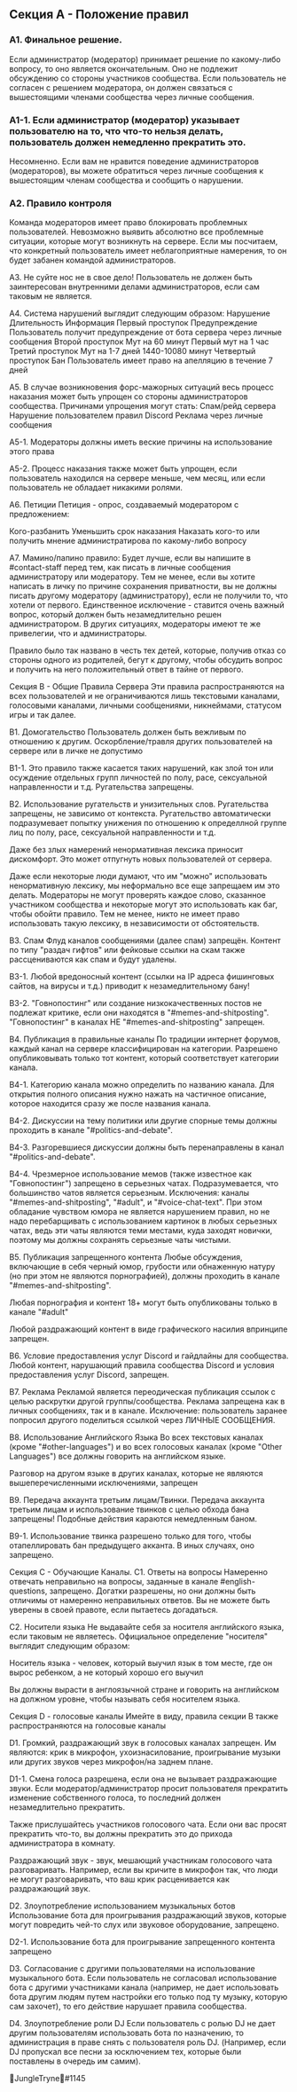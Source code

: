 ## Секция А - Положение правил
### А1. Финальное решение.
Если администратор (модератор) принимает решение по какому-либо вопросу, то оно является окончательным. Оно не подлежит обсуждению со стороны участников сообщества. Если пользователь не согласен с решением модератора, он должен связаться с вышестоящими членами сообщества через личные сообщения.

### А1-1. Если администратор (модератор) указывает пользователю на то, что что-то нельзя делать, пользователь должен немедленно прекратить это.

Несомненно. Если вам не нравится поведение администраторов (модераторов), вы можете обратиться через личные сообщения к вышестоящим членам сообщества и сообщить о нарушении.

### А2. Правило контроля
Команда модераторов имеет право блокировать проблемных пользователей. Невозможно выявить абсолютно все проблемные ситуации, которые могут возникнуть на сервере. Если мы посчитаем, что конкретный пользователь имеет неблагоприятные намерения, то он будет забанен командой администраторов.

А3. Не суйте нос не в свое дело!
Пользователь не должен быть заинтересован внутренними делами администраторов, если сам таковым не является.

А4. Система нарушений выглядит следующим образом:
Нарушение	Длительность	Информация
Первый проступок	Предупреждение	Пользователь получит предупреждение от бота сервера через личные сообщения
Второй проступок	Мут на 60 минут	Первый мут на 1 час
Третий проступок	Мут на 1-7 дней	1440-10080 минут
Четвертый проступок	Бан	Пользователь имеет право на апелляцию в течение 7 дней

А5. В случае возникновения форс-мажорных ситуаций весь процесс наказания может быть упрощен со стороны администраторов сообщества. Причинами упрощения могут стать:
Спам/рейд сервера
Нарушение пользователем правил Discord
Реклама через личные сообщения

А5-1. Модераторы должны иметь веские причины на использование этого права

А5-2. Процесс наказания также может быть упрощен, если пользователь находился на сервере меньше, чем месяц, или если пользователь не обладает никакими ролями.

А6. Петиции
Петиция - опрос, создаваемый модератором с предложением:

Кого-разбанить
Уменьшить срок наказания
Наказать кого-то или получить мнение администратирова по какому-либо вопросу

А7. Мамино/папино правило:
Будет лучше, если вы напишите в #contact-staff перед тем, как писать в личные сообщения администратору или модератору. Тем не менее, если вы хотите написать в личку по причине сохранения приватности, вы не должны писать другому модератору (администратору), если не получили то, что хотели от первого. Единственное исключение - ставится очень важный вопрос, который должен быть незамедлительно решен администратором. В других ситуациях, модераторы имеют те же привелегии, что и администраторы.

Правило было так названо в честь тех детей, которые, получив отказ со стороны одного из родителей, бегут к другому, чтобы обсудить вопрос и получить на него положительный ответ в тайне от первого.

Секция В - Общие Правила Сервера
Эти правила распространяются на всех пользователей и не ограничиваются лишь текстовыми каналами, голосовыми каналами, личными сообщениями, никнеймами, статусом игры и так далее.

В1. Домогательство
Пользователь должен быть вежливым по отношению к другим. Оскорбление/травля других пользователей на сервере или в личке не допустимо

В1-1. Это правило также касается таких нарушений, как злой тон или осуждение отдельных групп личностей по полу, расе, сексуальной направленности и т.д. Ругательства запрещены.

В2. Использование ругательств и унизительных слов.
Ругательства запрещены, не зависимо от контекста. Ругательство автоматически подразумевает попытку унижения по отношению к определлной группе лиц по полу, расе, сексуальной направленности и т.д.

Даже без злых намерений ненормативная лексика приносит дискомфорт. Это может отпугнуть новых пользователей от сервера.

Даже если некоторые люди думают, что им "можно" использовать ненормативную лексику, мы неформально все еще запрещаем им это делать. Модераторы не могут проверять каждое слово, сказанное участником сообщества и некоторые могут это использовать как баг, чтобы обойти правило. Тем не менее, никто не имеет право использовать такую лексику, в независимости от обстоятельств.

В3. Спам
Флуд каналов сообщениями (далее спам) запрещён. Контент по типу "раздач гифтов" или фейковые ссылки на скам также рассцениваются как спам и будут удалены.

В3-1. Любой вредоносный контент (ссылки на IP адреса фишинговых сайтов, на вирусы и т.д.) приводит к незамедлительному бану!

В3-2. "Говнопостинг" или создание низкокачественных постов не подлежат критике, если они находятся в "#memes-and-shitposting". "Говнопостинг" в каналах НЕ "#memes-and-shitposting" запрещен.

В4. Публикация в правильные каналы
По традиции интернет форумов, каждый канал на сервере классифицирован на категории. Разрешено опубликовывать только тот контент, который соответствует категории канала.

В4-1. Категорию канала можно определить по названию канала. Для открытия полного описания нужно нажать на частичное описание, которое находится сразу же после названия канала.

В4-2. Дискуссии на тему политики или другие спорные темы должны проходить в канале "#politics-and-debate".

В4-3. Разгоревшиеся дискуссии должны быть перенаправлены в канал "#politics-and-debate".

В4-4. Чрезмерное использование мемов (также известное как "Говнопостинг") запрещено в серьезных чатах. Подразумевается, что большинство чатов является серьезным. Исключения: каналы "#memes-and-shitposting", "#adult", и "#voice-chat-text". При этом обладание чувством юмора не является нарушением правил, но не надо перебарщивать с использованием картинок в любых серьезных чатах, ведь эти чаты являются теми местами, куда заходят новички, поэтому мы должны сохранять серьезные чаты чистыми.

В5. Публикация запрещенного контента
Любые обсуждения, включающие в себя черный юмор, грубости или обнаженную натуру (но при этом не являются порнографией), должны проходить в канале "#memes-and-shitposting".

Любая порнография и контент 18+ могут быть опубликованы только в канале "#adult"

Любой раздражающий контент в виде графического насилия впринципе запрещен.

В6. Условие предоставления услуг Discord и гайдлайны для сообщества.
Любой контент, нарушающий правила сообщества Discord и условия предоставления услуг Discord, запрещен.

B7. Реклама
Рекламой является переодическая публикация ссылок с целью раскрутки другой группы/сообщества. Реклама запрещена как в личных сообщениях, так и в канале. Исключение: пользователь заранее попросил другого поделиться ссылкой через ЛИЧНЫЕ СООБЩЕНИЯ.

В8. Использование Английского Языка
Во всех текстовых каналах (кроме "#other-languages") и во всех голосовых каналах (кроме "Other Languages") все должны говорить на английском языке.

Разговор на другом языке в других каналах, которые не являются вышеперечисленными исключениями, запрещен

В9. Передача аккаунта третьим лицам/Твинки.
Передача аккаунта третьим лицам и использование твинков с целью обхода бана запрещены! Подобные действия караются немедленным баном.

В9-1. Использование твинка разрешено только для того, чтобы отапеллировать бан предыдущего акканта. В иных случаях, оно запрещено.

Секция С - Обучающие Каналы.
C1. Ответы на вопросы
Намеренно отвечать неправильно на вопросы, заданные в канале #english-questions, запрещено. Догатки разрешены, но они должны быть отличимы от намеренно неправильных ответов. Вы не можете быть уверены в своей правоте, если пытаетесь догадаться.

С2. Носители языка
Не выдавайте себя за носителя английского языка, если таковым не являетесь. Официальное определение "носителя" выглядит следующим образом:

Носитель языка - человек, который выучил язык в том месте, где он вырос ребенком, а не который хорошо его выучил

Вы должны вырасти в англоязычной стране и говорить на английском на должном уровне, чтобы называть себя носителем языка.

Секция D - голосовые каналы
Имейте в виду, правила секции B также распространяются на голосовые каналы

D1. Громкий, раздражающий звук в голосовых каналах запрещен. Им являются: крик в микрофон, ухоизнасилование, проигрывание музыки или других звуков через микрофон/на заднем плане.

D1-1. Смена голоса разрешена, если она не вызывает раздражающие звуки. Если модератор/администратор просит пользователя прекратить изменение собственного голоса, то последний должен незамедлительно прекратить.

Также прислушайтесь участников голосового чата. Если они вас просят прекратить что-то, вы должны прекратить это до прихода администратора в комнату.

Раздражающий звук - звук, мешающий участникам голосового чата разговаривать. Например, если вы кричите в микрофон так, что люди не могут разговаривать, что ваш крик расценивается как раздражающий звук.

D2. Злоупотребление использованием музыкальных ботов
Использование бота для проигрывания раздражающий звуков, которые могут повредить чей-то слух или звуковое оборудование, запрещено.

D2-1. Использование бота для проигрывание запрещенного контента запрещено

D3. Согласование с другими пользователями на использование музыкального бота.
Если пользователь не согласовал использование бота с другими участниками канала (например, не дает использовать бота другим людям путем настройки его только под ту музыку, которую сам захочет), то его действие нарушает правила сообщества.

D4. Злоупотребление роли DJ
Если пользователь с ролью DJ не дает другим пользователям использовать бота по назначению, то администрация в праве снять с пользователя роль DJ. (Например, если DJ пропускал все песни за юсключением тех, которые были поставлены в очередь им самим).

🎄JungleTryne🎄#1145